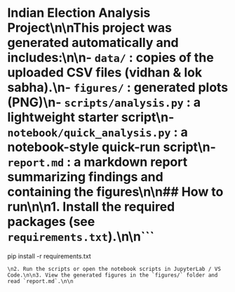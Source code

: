 # Indian Election Analysis Project\n\nThis project was generated automatically and includes:\n\n- `data/` : copies of the uploaded CSV files (vidhan & lok sabha).\n- `figures/` : generated plots (PNG)\n- `scripts/analysis.py` : a lightweight starter script\n- `notebook/quick_analysis.py` : a notebook-style quick-run script\n- `report.md` : a markdown report summarizing findings and containing the figures\n\n## How to run\n\n1. Install the required packages (see `requirements.txt`).\n\n```
pip install -r requirements.txt
```
\n2. Run the scripts or open the notebook scripts in JupyterLab / VS Code.\n\n3. View the generated figures in the `figures/` folder and read `report.md`.\n\n

